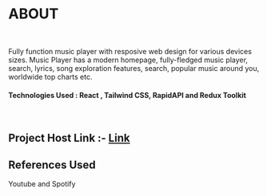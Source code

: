 


<h1>ABOUT</h1>
<br/>

Fully function music player with resposive web design for various devices sizes.
Music Player has a modern homepage, fully-fledged music player, search, lyrics, song exploration features, search, popular music around you, worldwide top charts etc.<br/>
<h4>Technologies Used : React , Tailwind CSS, RapidAPI and Redux Toolkit</h4>
<br/>
<h2>Project Host Link :- <a href = "https://lyriks-music-player-project.netlify.app/">Link</a></h2>
<h2>References Used</h2>
<p>Youtube and Spotify</p>

